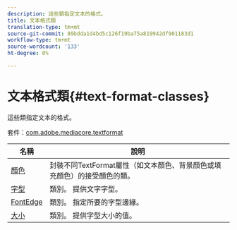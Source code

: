 ```yaml
---
description: 這些類指定文本的格式。
title: 文本格式類
translation-type: tm+mt
source-git-commit: 89bdda1d4bd5c126f19ba75a819942df901183d1
workflow-type: tm+mt
source-wordcount: '133'
ht-degree: 0%

---
```



# 文本格式類{#text-format-classes}

這些類指定文本的格式。

套件：[com.adobe.mediacore.textformat](https://help.adobe.com/en_US/primetime/api/psdk/asdoc-dhls_1.4/com/adobe/mediacore/textformat/package-detail.html)

| 名稱 | 說明 |
|---|---|
| [顏色](https://help.adobe.com/en_US/primetime/api/psdk/asdoc-dhls_1.4/com/adobe/mediacore/textformat/Color.html) | 封裝不同TextFormat屬性（如文本顏色、背景顏色或填充顏色）的接受顏色的類。 |
| [字型](https://help.adobe.com/en_US/primetime/api/psdk/asdoc-dhls_1.4/com/adobe/mediacore/textformat/Font.html) | 類別。 提供文字字型。 |
| [FontEdge](https://help.adobe.com/en_US/primetime/api/psdk/asdoc-dhls_1.4/com/adobe/mediacore/textformat/FontEdge.html) | 類別。 指定所要的字型邊緣。 |
| [大小](https://help.adobe.com/en_US/primetime/api/psdk/asdoc-dhls_1.4/com/adobe/mediacore/textformat/Size.html) | 類別。 提供字型大小的值。 |

